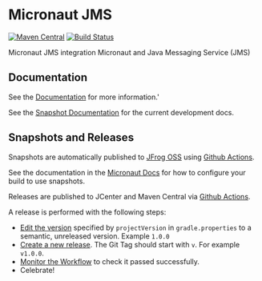 # Micronaut JMS

[![Maven Central](https://img.shields.io/maven-central/v/io.micronaut.jms/micronaut-jms-core.svg?label=Maven%20Central)](https://search.maven.org/search?q=g:%22io.micronaut.jms%22%20AND%20a:%22micronaut-jms-core%22)
[![Build Status](https://github.com/micronaut-projects/micronaut-jms/workflows/Java%20CI/badge.svg)](https://github.com/micronaut-projects/micronaut-jms/actions)

Micronaut JMS integration Micronaut and Java Messaging Service (JMS)

## Documentation

See the [Documentation](https://micronaut-projects.github.io/micronaut-jms/1.0.x/guide/) for more information.'

See the [Snapshot Documentation](https://micronaut-projects.github.io/micronaut-jms/snapshot/guide/) for the current development docs.

## Snapshots and Releases

Snapshots are automatically published to [JFrog OSS](https://oss.jfrog.org/artifactory/oss-snapshot-local/) using [Github Actions](https://github.com/micronaut-projects/micronaut-jms/actions).

See the documentation in the [Micronaut Docs](https://docs.micronaut.io/latest/guide/index.html#usingsnapshots) for how to configure your build to use snapshots.

Releases are published to JCenter and Maven Central via [Github Actions](https://github.com/micronaut-projects/micronaut-jms/actions).

A release is performed with the following steps:

* [Edit the version](https://github.com/micronaut-projects/micronaut-jms/edit/master/gradle.properties) specified by `projectVersion` in `gradle.properties` to a semantic, unreleased version. Example `1.0.0`
* [Create a new release](https://github.com/micronaut-projects/micronaut-jms/releases/new). The Git Tag should start with `v`. For example `v1.0.0`.
* [Monitor the Workflow](https://github.com/micronaut-projects/micronaut-jms/actions?query=workflow%3ARelease) to check it passed successfully.
* Celebrate!
